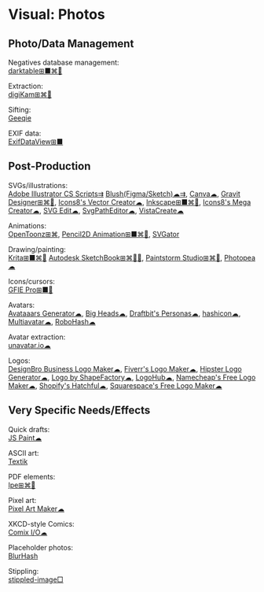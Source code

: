 # Visual: Photos

## Photo/Data Management

Negatives database management:  
[darktable⊞■⌘🐧](https://www.darktable.org/2022/07/darktable-4.0.0-released/)

Extraction:  
[digiKam⊞⌘🐧](https://www.digikam.org/)

Sifting:  
[Geeqie](https://www.geeqie.org/)

EXIF data:  
[ExifDataView⊞■](https://www.nirsoft.net/utils/exif_data_view.html)

## Post-Production

SVGs/illustrations:  
[Adobe Illustrator CS Scripts⇉](http://shspage.com/aijs/en/)
[Blush(Figma/Sketch)☁⇉](https://blush.design/),
[Canva☁](https://www.canva.com/),
[Gravit Designer⊞⌘🐧](https://www.designer.io/en/),
[Icons8's Vector Creator☁](https://icons8.com/vector-creator),
[Inkscape⊞■⌘🐧](https://inkscape.org/),
[Icons8's Mega Creator☁](https://icons8.com/mega-creator/),
[SVG Edit☁](https://github.com/SVG-Edit/svgedit),
[SvgPathEditor☁](https://yqnn.github.io/svg-path-editor/),
[VistaCreate☁](https://create.vista.com/)

Animations:  
[OpenToonz⊞⌘](https://opentoonz.github.io/e/),
[Pencil2D Animation⊞■⌘🐧](https://www.pencil2d.org/),
[SVGator](https://www.svgator.com/)

Drawing/painting:  
[Krita⊞■⌘🐧](https://krita.org/en/)
[Autodesk SketchBook⊞⌘🍎🤖](https://www.autodesk.com/products/sketchbook/overview),
[Paintstorm Studio⊞⌘🐧](https://www.paintstormstudio.com/buy.html),
[Photopea☁](https://www.photopea.com/)

Icons/cursors:  
[GFIE Pro⊞■🐧](http://greenfishsoftware.org/)

Avatars:  
[Avataaars Generator☁](https://getavataaars.com/),
[Big Heads☁](https://bigheads.io/),
[Draftbit's Personas☁](https://personas.draftbit.com/),
[hashicon☁](https://github.com/emeraldpay/hashicon),
[Multiavatar☁](https://multiavatar.com/),
[RoboHash☁](https://robohash.org/)

Avatar extraction:  
[unavatar.io☁](https://unavatar.io/)

Logos:  
[DesignBro Business Logo Maker☁](https://designbro.com/logo-maker/),
[Fiverr's Logo Maker☁](https://www.fiverr.com/logo-maker),
[Hipster Logo Generator☁](https://hipsterlogogenerator.com/),
[Logo by ShapeFactory☁](https://logo.shapefactory.co/),
[LogoHub☁](https://logohub.io/),
[Namecheap's Free Logo Maker☁](https://www.namecheap.com/logo-maker/app/new),
[Shopify's Hatchful☁](https://hatchful.shopify.com/),
[Squarespace's Free Logo Maker☁](https://www.squarespace.com/logo)

## Very Specific Needs/Effects

Quick drafts:  
[JS Paint☁](https://jspaint.app/)

ASCII art:  
[Textik](https://textik.com/)

PDF elements:  
[Ipe⊞⌘🐧](http://ipe.otfried.org/)

Pixel art:  
[Pixel Art Maker☁](http://pixelartmaker.com/)

XKCD-style Comics:  
[Comix I/O☁](http://cmx.io/)

Placeholder photos:  
[BlurHash](https://blurha.sh/)

Stippling:  
[stippled-image□](https://github.com/pshihn/stippled-image)

